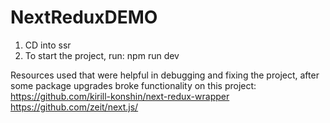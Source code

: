 # NextReduxDEMO
1. CD into ssr
2. To start the project, run: npm run dev

Resources used that were helpful in debugging and fixing the project, after some package upgrades broke functionality on this project:
https://github.com/kirill-konshin/next-redux-wrapper
https://github.com/zeit/next.js/
